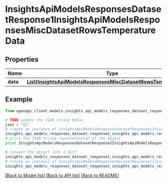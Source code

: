 # InsightsApiModelsResponsesDatasetResponse1InsightsApiModelsResponsesMiscDatasetRowsTemperatureData


## Properties
Name | Type | Description | Notes
------------ | ------------- | ------------- | -------------
**data** | [**List[InsightsApiModelsResponsesMiscDatasetRowsTemperatureData]**](InsightsApiModelsResponsesMiscDatasetRowsTemperatureData.md) |  | [optional] 

## Example

```python
from openapi_client.models.insights_api_models_responses_dataset_response1_insights_api_models_responses_misc_dataset_rows_temperature_data import InsightsApiModelsResponsesDatasetResponse1InsightsApiModelsResponsesMiscDatasetRowsTemperatureData

# TODO update the JSON string below
json = "{}"
# create an instance of InsightsApiModelsResponsesDatasetResponse1InsightsApiModelsResponsesMiscDatasetRowsTemperatureData from a JSON string
insights_api_models_responses_dataset_response1_insights_api_models_responses_misc_dataset_rows_temperature_data_instance = InsightsApiModelsResponsesDatasetResponse1InsightsApiModelsResponsesMiscDatasetRowsTemperatureData.from_json(json)
# print the JSON string representation of the object
print InsightsApiModelsResponsesDatasetResponse1InsightsApiModelsResponsesMiscDatasetRowsTemperatureData.to_json()

# convert the object into a dict
insights_api_models_responses_dataset_response1_insights_api_models_responses_misc_dataset_rows_temperature_data_dict = insights_api_models_responses_dataset_response1_insights_api_models_responses_misc_dataset_rows_temperature_data_instance.to_dict()
# create an instance of InsightsApiModelsResponsesDatasetResponse1InsightsApiModelsResponsesMiscDatasetRowsTemperatureData from a dict
insights_api_models_responses_dataset_response1_insights_api_models_responses_misc_dataset_rows_temperature_data_form_dict = insights_api_models_responses_dataset_response1_insights_api_models_responses_misc_dataset_rows_temperature_data.from_dict(insights_api_models_responses_dataset_response1_insights_api_models_responses_misc_dataset_rows_temperature_data_dict)
```
[[Back to Model list]](../README.md#documentation-for-models) [[Back to API list]](../README.md#documentation-for-api-endpoints) [[Back to README]](../README.md)


